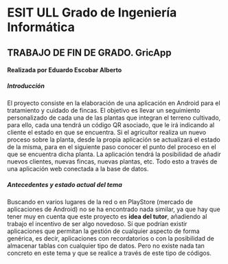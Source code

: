 # ESIT ULL Grado de Ingeniería Informática
## TRABAJO DE FIN DE GRADO. GricApp
#### Realizada por Eduardo Escobar Alberto

##### Introducción
El proyecto consiste en la elaboración de una aplicación en Android para el tratamiento y cuidado de fincas.
El objetivo es llevar un seguimiento personalizado de cada una de las plantas que integran el terreno cultivado, para ello, cada una tendrá un código QR asociado, que le irá indicando al cliente el estado en que se encuentra. Si el agricultor realiza un nuevo proceso sobre la planta, desde la propia aplicación se actualizará el estado de la misma, para en el siguiente paso conocer el punto del proceso en el que se encuentra dicha planta.
La aplicación tendrá la posibilidad de añadir nuevos clientes, nuevas fincas, nuevas plantas, etc. Todo esto a través de una aplicación web conectada a la base de datos.

##### Antecedentes y estado actual del tema
Buscando en varios lugares de la red o en PlayStore (mercado de aplicaciones de Android) no se ha encontrado nada similar, ya que hay que tener muy en cuenta que este proyecto es **idea del tutor**, añadiendo al trabajo el incentivo de ser algo novedoso.
Sí que podrían existir aplicaciones que permitan la gestión de cualquier aspecto de forma genérica, es decir, aplicaciones con recordatorios o con la posibilidad de almacenar tablas con cualquier tipo de datos. Pero no existe nada tan concreto en este tema y que se realice a través de este tipo de códigos.